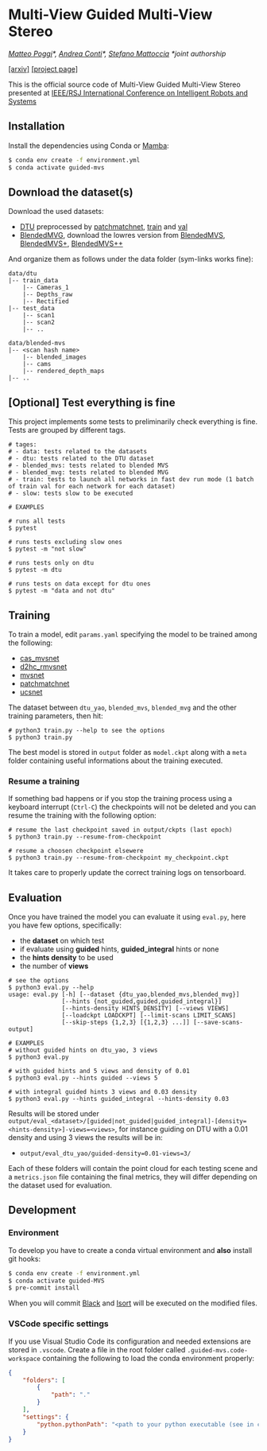 # Multi-View Guided Multi-View Stereo

_[Matteo Poggi](https://mattpoggi.github.io/)\*, [Andrea Conti](https://andreaconti.github.io/)\*, [Stefano Mattoccia](http://vision.deis.unibo.it/~smatt/Site/Home.html)  *joint authorship_


[[arxiv]]()
[[project page]](https://andreaconti.github.io/projects/multiview_guided_multiview_stereo/)

This is the official source code of Multi-View Guided Multi-View Stereo presented at [IEEE/RSJ International Conference on Intelligent Robots and Systems](https://iros2022.org/)

## Installation

Install the dependencies using Conda or [Mamba](https://github.com/mamba-org/mamba):

```bash
$ conda env create -f environment.yml
$ conda activate guided-mvs
```

## Download the dataset(s)

Download the used datasets:

* [DTU](http://roboimagedata.compute.dtu.dk/?page_id=36) preprocessed by [patchmatchnet](https://github.com/FangjinhuaWang/PatchmatchNet), [train](https://polybox.ethz.ch/index.php/s/ugDdJQIuZTk4S35) and [val](https://drive.google.com/file/d/1jN8yEQX0a-S22XwUjISM8xSJD39pFLL_/view?usp=sharing)
* [BlendedMVG](https://github.com/YoYo000/BlendedMVS), download the lowres version from [BlendedMVS](https://1drv.ms/u/s!Ag8Dbz2Aqc81gVDu7FHfbPZwqhIy?e=BHY07t), [BlendedMVS+](https://1drv.ms/u/s!Ag8Dbz2Aqc81gVLILxpohZLEYiIa?e=MhwYSR), [BlendedMVS++](https://1drv.ms/u/s!Ag8Dbz2Aqc81gVHCxmURGz0UBGns?e=Tnw2KY)

And organize them as follows under the data folder (sym-links works fine):
 
```
data/dtu
|-- train_data
    |-- Cameras_1
    |-- Depths_raw
    |-- Rectified
|-- test_data
    |-- scan1 
    |-- scan2
    |-- ..

data/blended-mvs
|-- <scan hash name>
    |-- blended_images
    |-- cams 
    |-- rendered_depth_maps
|-- ..
```

## [Optional] Test everything is fine

This project implements some tests to preliminarily check everything is fine. Tests are grouped by different tags.

``` 
# tages:
# - data: tests related to the datasets
# - dtu: tests related to the DTU dataset
# - blended_mvs: tests related to blended MVS
# - blended_mvg: tests related to blended MVG
# - train: tests to launch all networks in fast dev run mode (1 batch of train val for each network for each dataset)
# - slow: tests slow to be executed

# EXAMPLES

# runs all tests
$ pytest

# runs tests excluding slow ones
$ pytest -m "not slow"

# runs tests only on dtu
$ pytest -m dtu

# runs tests on data except for dtu ones
$ pytest -m "data and not dtu"
```

## Training

To train a model, edit ``params.yaml`` specifying the model to be trained among the following:

* [cas_mvsnet](https://arxiv.org/pdf/1912.06378.pdf)
* [d2hc_rmvsnet](https://www.ecva.net/papers/eccv_2020/papers_ECCV/papers/123490647.pdf)
* [mvsnet](https://arxiv.org/pdf/1804.02505.pdf)
* [patchmatchnet](https://arxiv.org/pdf/2012.01411.pdf)
* [ucsnet](https://arxiv.org/abs/1911.12012)

The dataset between ``dtu_yao``, `blended_mvs`, ``blended_mvg`` and the other training parameters, then hit:

```
# python3 train.py --help to see the options
$ python3 train.py
```

The best model is stored in ``output`` folder as ``model.ckpt`` along with a ``meta`` folder containing useful informations about the training executed.

### Resume a training

If something bad happens or if you stop the training process using a keyboard interrupt (``Ctrl-C``) the checkpoints will not be deleted and you can resume
the training with the following option:

```
# resume the last checkpoint saved in output/ckpts (last epoch)
$ python3 train.py --resume-from-checkpoint

# resume a choosen checkpoint elsewere
$ python3 train.py --resume-from-checkpoint my_checkpoint.ckpt
```

It takes care to properly update the correct training logs on tensorboard.

## Evaluation

Once you have trained the model you can evaluate it using ``eval.py``, here you have few options, specifically:

* the **dataset** on which test
* if evaluate using **guided** hints, **guided_integral** hints or none
* the **hints density** to be used
* the number of **views**

```
# see the options
$ python3 eval.py --help
usage: eval.py [-h] [--dataset {dtu_yao,blended_mvs,blended_mvg}]
               [--hints {not_guided,guided,guided_integral}]
               [--hints-density HINTS_DENSITY] [--views VIEWS]
               [--loadckpt LOADCKPT] [--limit-scans LIMIT_SCANS]
               [--skip-steps {1,2,3} [{1,2,3} ...]] [--save-scans-output]

# EXAMPLES
# without guided hints on dtu_yao, 3 views
$ python3 eval.py

# with guided hints and 5 views and density of 0.01
$ python3 eval.py --hints guided --views 5

# with integral guided hints 3 views and 0.03 density
$ python3 eval.py --hints guided_integral --hints-density 0.03
```

Results will be stored under ``output/eval_<dataset>/[guided|not_guided|guided_integral]-[density=<hints-density>]-views=<views>``, for instance guiding on DTU with a 0.01 density and using 3 views the results will be in:

* ``output/eval_dtu_yao/guided-density=0.01-views=3/``

Each of these folders will contain the point cloud for each testing scene and a ``metrics.json`` file containing the final metrics, they will differ depending on the dataset used for evaluation.

## Development

### Environment

To develop you have to create a conda virtual environment and **also** install git hooks:

```bash
$ conda env create -f environment.yml
$ conda activate guided-MVS
$ pre-commit install
```

When you will commit [Black](https://github.com/psf/black) and [Isort](https://pypi.org/project/isort/) will be executed on the modified
files.

### VSCode specific settings

If you use Visual Studio Code its configuration and needed extensions are stored in ``.vscode``. Create a file in the root folder called ``.guided-mvs.code-workspace`` containing the following to load the conda environment properly:

```json
{
    "folders": [
        {
            "path": "."
        }
    ],
    "settings": {
        "python.pythonPath": "<path to your python executable (see in conda)>"
    }
}
```